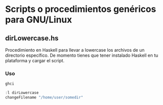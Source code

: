 # Scripts o procedimientos genéricos para GNU/Linux

## dirLowercase.hs

Procedimiento en Haskell para llevar a lowercase los archivos de un directorio específico. De momento tienes que tener instalado Haskell en tu plataforma y cargar el script.

### Uso 

```bash
ghci
```

```haskell
:l dirLowercase
changeFilename "/home/user/somedir"
```
